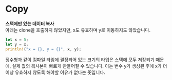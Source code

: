 # Copy
**스택에만 있는 데이터 복사**    
아래는 clone을 호출하지 않았지만, x도 유효하며 y로 이동하지도 않았습니다.
```rust
let x = 5;
let y = x;
println!("x = {}, y = {}", x, y);
```    

정수형과 같이 컴파일 타임에 결정되어 있는 크기의 타입은 스택에 모두 저장되기 때문에, 실제 값의 복사본이 빠르게 만들어질 수 있습니다. 이는 변수 y가 생성된 후에 x가 더 이상 유효하지 않도록 해야할 이유가 없다는 뜻입니다.


